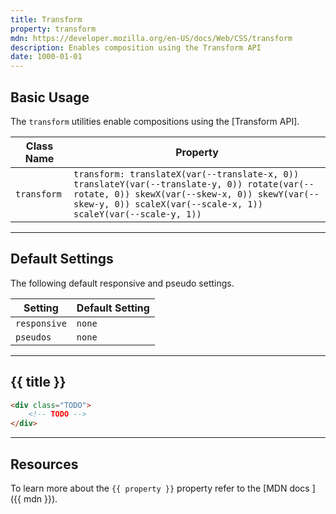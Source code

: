 ```yaml
---
title: Transform
property: transform
mdn: https://developer.mozilla.org/en-US/docs/Web/CSS/transform
description: Enables composition using the Transform API
date: 1000-01-01
---
```


## Basic Usage

The `transform` utilities enable compositions using the [Transform API].

| Class Name  | Property                                                                                                                                                                                                      |
| ----------- | ------------------------------------------------------------------------------------------------------------------------------------------------------------------------------------------------------------- |
| `transform` | `transform: translateX(var(--translate-x, 0)) translateY(var(--translate-y, 0)) rotate(var(--rotate, 0)) skewX(var(--skew-x, 0)) skewY(var(--skew-y, 0)) scaleX(var(--scale-x, 1)) scaleY(var(--scale-y, 1))` |

---

## Default Settings

The following default responsive and pseudo settings.

| Setting      | Default Setting |
| ------------ | --------------- |
| `responsive` | `none`          |
| `pseudos`    | `none`          |

---

## {{ title }}

<div class="bg-silver-200 p-20 h-256 radius-md flex flex-wrap align-content-center">
  <!-- ... -->
</div>

```html
<div class="TODO">
	<!-- TODO -->
</div>
```

---

## Resources

To learn more about the `{{ property }}` property refer to the [MDN docs <i class="far fa-external-link ml-6"></i>]({{ mdn }}).

